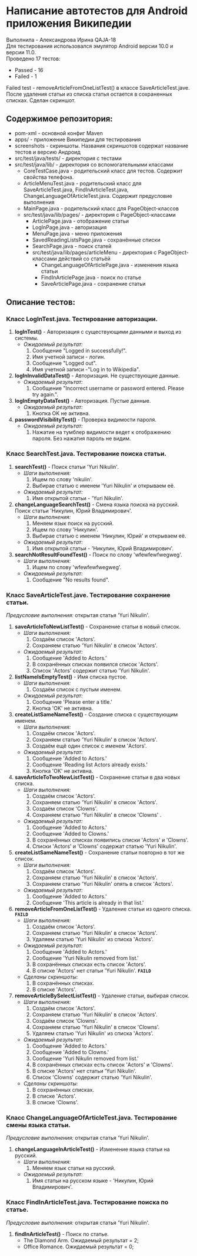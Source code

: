# Написание автотестов для Android приложения ВикипедииВыполнила - Александрова Ирина QAJA-18  Для тестирования использовался эмулятор Android версии 10.0 и версии 11.0.   Проведено 17 тестов:  - Passed - 16   - Failed - 1 Failed test - removeArticleFromOneListTest() в классе SaveArticleTest.jave.  После удаления статьи из списка статья остается в сохраненных списках. Сделан скриншот.  ## Содержимое репозитория:- pom-xml - основной конфиг Maven- apps/ - приложение Википедии для тестирования- screenshots - скриншоты. Названия скриншотов содержат название тестов и версию Андроид- src/test/java/tests/ - директория с тестами- src/test/java/lib/ - директория со вспомогательными классами     - CoreTestCase.java - родительский класс для тестов. Содержит свойства телефона.    - ArticleMenuTest.java - родительский класс для SaveArticleTest.java, FindInArticleTest.java, ChangeLanguageOfArticleTest.java. Содержит предусловие выполнения    - MainPage.java - родительский класс для PageObject-классов    - src/test/java/lib/pages/ - директория с PageObject-классами            - ArticlePage.java - отображение статьи        - LogInPage.java - авторизация        - MenuPage.java - меню приложения        - SavedReadingListsPage.java - сохранённые списки        - SearchPage.java - поиск статей        - src/test/java/lib/pages/articleMenu - директория с PageObject-классами действий со статьёй            - ChangeLanguageOfArticlePage.java - изменения языка статьи            - FindInArticlePage.java - поиск по статье            - SaveArticlePage.java - сохранение статьи## Описание тестов:### Класс LogInTest.java. Тестирование авторизации.1. **logInTest()** - Авторизация с существующими данными и выход из системы.        - *Ожидаемый результат:*        1. Сообщение "Logged in successfully!".        2. Имя учетной записи - логин.        3. Сообщение "Logged out".        4. Имя учетной записи -"Log in to Wikipedia".2. **logInInvalidDataTest()** - Авторизация. Не существующие данные.    - *Ожидаемый результат:*        1. Сообщение "Incorrect username or password entered. Please try again.".3. **logInEmptyDataTest()** - Авторизация. Пустые данные.    - *Ожидаемый результат:*        1. Кнопка OK не активна.4. **passwordVisibilityTest()** - Проверка видимости пароля.    - *Ожидаемый результат:*        1. Нажатие на тумблер видимости ведет к отображению пароля. Без нажатия пароль не видим. ### Класс SearchTest.java. Тестирование поиска статьи.1. **searchTest()** - Поиск статьи 'Yuri Nikulin'.    - *Шаги выполнения:*        1. Ищем по слову 'nikulin'.        2. Выбирае статью с именем 'Yuri Nikulin' и открываем её.     - *Ожидаемый результат:*         1. Имя открытой статьи - 'Yuri Nikulin'.        2. **changeLanguageSearchTest()** - Смена языка поиска на русский. Поиск статьи 'Никулин, Юрий Владимирович'.    - *Шаги выполнения:*        1. Меняем язык поиск на русский.        2. Ищем по слову 'Никулин'.        3. Выбирае статью с именем 'Никулин, Юрий' и открываем её.     - *Ожидаемый результат:*         1. Имя открытой статьи - 'Никулин, Юрий Владимирович'.3. **searchNotResultFoundTest()** - Поиск по слову 'wfewfewfwegweg'.    - *Шаги выполнения:*        1. Ищем по слову 'wfewfewfwegweg'.             - *Ожидаемый результат:*         1. Сообщение "No results found".     ### Класс SaveArticleTest.jave. Тестирование сохранение статьи. *Предусловие выполнения:* открытая статья 'Yuri Nikulin'.  1. **saveArticleToNewListTest()** - Сохранение статьи в новый список.    - *Шаги выполнения:*        1. Создаём список 'Actors'.        2. Сохраняем статью 'Yuri Nikulin' в список 'Actors'.     - *Ожидаемый результат:*         1. Сообщение 'Added to Actors.'        2. В сохранённых списках появился список 'Actors'.        3. Список 'Actors' содержит статью 'Yuri Nikulin'.2. **listNameIsEmptyTest()** - Имя списка пустое.    - *Шаги выполнения:*        1. Создаём список с пустым именем.            - *Ожидаемый результат:*         1. Сообщение 'Please enter a title.'        2. Кнопка 'OK' не активна. 3. **createListSameNameTest()** - Cоздание списка с существующим именем.    - *Шаги выполнения:*        1. Создаём список 'Actors'.        2. Сохраняем статью 'Yuri Nikulin' в список 'Actors'.        3. Создаём ещё один список с именем 'Actors'.    - *Ожидаемый результат:*        1. Сообщение 'Added to Actors.'        2. Сообщение 'Reading list Actors already exists.'        3. Кнопка 'OK' не активна.4. **saveArticleToTwoNewListTest()** - Сохранение статьи в два новых списка.    - *Шаги выполнения:*        1. Создаём список 'Actors'.        2. Сохраняем статью 'Yuri Nikulin' в список 'Actors'.        3. Создаём список 'Сlowns'.        4. Сохраняем статью 'Yuri Nikulin' в список 'Сlowns' .    - *Ожидаемый результат:*         1. Сообщение 'Added to Actors.'        2. Сообщение 'Added to Сlowns.'        3. В сохранённых списках появились списки 'Actors' и 'Сlowns'.        4. Списки 'Actors' и 'Сlowns' содержат статью 'Yuri Nikulin'. 5. **createListSameNameTest()** - Сохранение статьи повторно в тот же список.    - *Шаги выполнения:*        1. Создаём список 'Actors'.        2. Сохраняем статью 'Yuri Nikulin' в список 'Actors'.        3. Сохраняем статью 'Yuri Nikulin' опять в список 'Actors'.    - *Ожидаемый результат:*        1. Сообщение 'Added to Actors.'        2. Сообщение 'This article is already in that list.' 6. **removeArticleFromOneListTest()** - Удаление статьи из одного списка. **`FAILD`**     - *Шаги выполнения:*        1. Создаём список 'Actors'.        2. Сохраняем статью 'Yuri Nikulin' в список 'Actors'.        3. Удаляем статью 'Yuri Nikulin' из списка 'Actors'.    - *Ожидаемый результат:*         1. Сообщение 'Added to Actors.'        2. Сообщение 'Yuri Nikulin removed from list.'        3. В сохранённых списках есть список 'Actors'.        4. В списке 'Actors' нет статьи 'Yuri Nikulin'. **`FAILD`**    - *Сделаны скриншоты:*         1. В сохранённых списках.        2. В списке 'Actors'.  7. **removeArticleBySelectListTest()** - Удаление статьи, выбирая список.     - *Шаги выполнения:*        1. Создаём список 'Actors'.        2. Сохраняем статью 'Yuri Nikulin' в список 'Actors'.        3. Создаём список 'Сlowns'.        4. Сохраняем статью 'Yuri Nikulin' в список 'Сlowns'.        5. Удаляем статью 'Yuri Nikulin' из списка 'Actors'.    - *Ожидаемый результат:*         1. Сообщение 'Added to Actors.'        2. Сообщение 'Added to Сlowns.'        3. Сообщение 'Yuri Nikulin removed from list.'        4. В сохранённых списках есть список 'Actors' и 'Сlowns'.        5. В списке 'Actors' нет статьи 'Yuri Nikulin'.        6. Список 'Сlowns' содержит статью 'Yuri Nikulin'.     - *Сделаны скриншоты:*         1. В сохранённых списках.        2. В списке 'Actors'.        3. В списке 'Сlowns'.### Класс ChangeLanguageOfArticleTest.java. Тестирование смены языка статьи.   *Предусловие выполнения:* открытая статья 'Yuri Nikulin'.   1. **changeLanguageInArticleTest()** - Изменение языка статьи на русский.      - *Шаги выполнения:*        1. Меняем язык статьи на русский.             - *Ожидаемый результат:*        1. Имя статьи на русском языке - 'Никулин, Юрий Владимирович'. ### Класс FindInArticleTest.java. Тестирование поиска по статье.*Предусловие выполнения:* открытая статья 'Yuri Nikulin'. 1. **findInArticleTest()** - Поиск по статье.       - The Diamond Arm. Ожидаемый результат = 2;       - Office Romance. Ожидаемый результат = 0;  